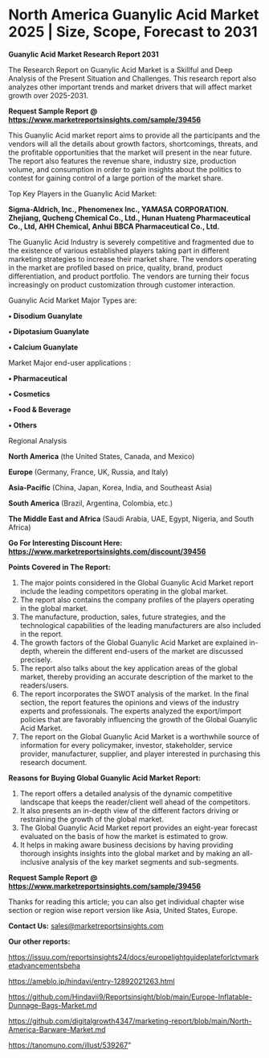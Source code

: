 # North America Guanylic Acid Market 2025 | Size, Scope, Forecast to 2031

<strong>Guanylic Acid Market Research Report 2031</strong>

The Research Report on Guanylic Acid Market is a Skillful and Deep Analysis of the Present Situation and Challenges. This research report also analyzes other important trends and market drivers that will affect market growth over 2025-2031.

<strong>Request Sample Report @ <a href=https://www.marketreportsinsights.com/sample/39456>https://www.marketreportsinsights.com/sample/39456</a></strong>

This Guanylic Acid market report aims to provide all the participants and the vendors will all the details about growth factors, shortcomings, threats, and the profitable opportunities that the market will present in the near future. The report also features the revenue share, industry size, production volume, and consumption in order to gain insights about the politics to contest for gaining control of a large portion of the market share.

Top Key Players in the Guanylic Acid Market:

<strong>Sigma-Aldrich, Inc., Phenomenex Inc., YAMASA CORPORATION. Zhejiang, Qucheng Chemical Co., Ltd., Hunan Huateng Pharmaceutical Co., Ltd, AHH Chemical, Anhui BBCA Pharmaceutical Co., Ltd.</strong>

The Guanylic Acid Industry is severely competitive and fragmented due to the existence of various established players taking part in different marketing strategies to increase their market share. The vendors operating in the market are profiled based on price, quality, brand, product differentiation, and product portfolio. The vendors are turning their focus increasingly on product customization through customer interaction.

Guanylic Acid Market Major Types are:

<strong>•  Disodium Guanylate

•  Dipotasium Guanylate

•  Calcium Guanylate</strong>

Market Major end-user applications :

<strong>•  Pharmaceutical

•  Cosmetics

•  Food & Beverage

•  Others</strong>

Regional Analysis

</u><strong><b>North America</b></strong> (the United States, Canada, and Mexico)

<strong><b>Europe </b></strong>(Germany, France, UK, Russia, and Italy)

<strong><b>Asia-Pacific</b></strong> (China, Japan, Korea, India, and Southeast Asia)

<strong><b>South America</b></strong> (Brazil, Argentina, Colombia, etc.)

<strong><b>The Middle East and Africa</b></strong> (Saudi Arabia, UAE, Egypt, Nigeria, and South Africa)

<strong>Go For Interesting Discount Here: <a href=https://www.marketreportsinsights.com/discount/39456>https://www.marketreportsinsights.com/discount/39456</a></strong>

<strong>Points Covered in The Report:</strong>
<ol>
  <li>The major points considered in the Global Guanylic Acid Market report include the leading competitors operating in the global market.</li>
  <li>The report also contains the company profiles of the players operating in the global market.</li>
  <li>The manufacture, production, sales, future strategies, and the technological capabilities of the leading manufacturers are also included in the report.</li>
  <li>The growth factors of the Global Guanylic Acid Market are explained in-depth, wherein the different end-users of the market are discussed precisely.</li>
  <li>The report also talks about the key application areas of the global market, thereby providing an accurate description of the market to the readers/users.</li>
  <li>The report incorporates the SWOT analysis of the market. In the final section, the report features the opinions and views of the industry experts and professionals. The experts analyzed the export/import policies that are favorably influencing the growth of the Global Guanylic Acid Market.</li>
  <li>The report on the Global Guanylic Acid Market is a worthwhile source of information for every policymaker, investor, stakeholder, service provider, manufacturer, supplier, and player interested in purchasing this research document.</li>
</ol>
<strong>Reasons for Buying Global Guanylic Acid Market Report:</strong>

<ol>
  <li>The report offers a detailed analysis of the dynamic competitive landscape that keeps the reader/client well ahead of the competitors.</li>
  <li>It also presents an in-depth view of the different factors driving or restraining the growth of the global market.</li>
  <li>The Global Guanylic Acid Market report provides an eight-year forecast evaluated on the basis of how the market is estimated to grow.</li>
  <li>It helps in making aware business decisions by having providing thorough insights insights into the global market and by making an all-inclusive analysis of the key market segments and sub-segments.</li>
</ol>
<strong>Request Sample Report @ <a href=https://www.marketreportsinsights.com/sample/39456>https://www.marketreportsinsights.com/sample/39456</a></strong>


Thanks for reading this article; you can also get individual chapter wise section or region wise report version like Asia, United States, Europe.

<strong>Contact Us:</strong>
sales@marketreportsinsights.com

<strong>Our other reports:</strong>

<a href=https://issuu.com/reportsinsights24/docs/europelightguideplateforlctvmarketadvancementsbeha>https://issuu.com/reportsinsights24/docs/europelightguideplateforlctvmarketadvancementsbeha</a>

<a href=https://ameblo.jp/hindavi/entry-12892021263.html>https://ameblo.jp/hindavi/entry-12892021263.html</a>

<a href=https://github.com/Hindavii9/Reportsinsight/blob/main/Europe-Inflatable-Dunnage-Bags-Market.md>https://github.com/Hindavii9/Reportsinsight/blob/main/Europe-Inflatable-Dunnage-Bags-Market.md</a>

<a href=https://github.com/digitalgrowth4347/marketing-report/blob/main/North-America-Barware-Market.md>https://github.com/digitalgrowth4347/marketing-report/blob/main/North-America-Barware-Market.md</a>

<a href=https://tanomuno.com/illust/539267>https://tanomuno.com/illust/539267</a>"
